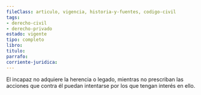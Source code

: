 ```yaml
---
fileClass: articulo, vigencia, historia-y-fuentes, codigo-civil
tags:
- derecho-civil
- derecho-privado
estado: vigente
tipo: completo
libro:
titulo:
parrafo:
corriente-juridica:
---
```

El incapaz no adquiere la herencia o legado, mientras no prescriban las acciones que contra él puedan intentarse por los que tengan interés en ello.